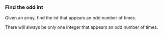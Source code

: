 ### Find the odd int

Given an array, find the int that appears an odd number of times.

There will always be only one integer that appears an odd number of times.
